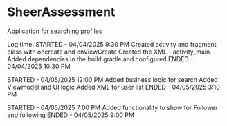 # SheerAssessment
Application for searching profiles 

Log time: 
 STARTED - 04/04/2025 9:30 PM
  Created activity and fragment class with oncreate and onViewCreate
  Created the XML - activity_main
  Added dependencies in the build.gradle and configured
 ENDED - 04/04/2025 10:30 PM

STARTED - 04/05/2025 12:00 PM
    Added business logic for search 
    Added Viewmodel and UI logic 
    Added XML for user list
ENDED - 04/05/2025 3:10 PM

STARTED - 04/05/2025 7:00 PM
    Added functionality to show for Follower and following
ENDED - 04/05/2025 9:00 PM



